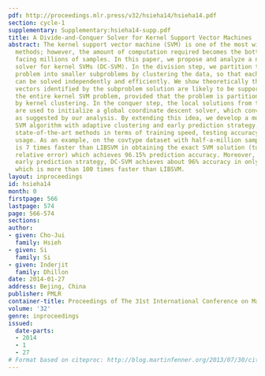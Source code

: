 ```yaml
---
pdf: http://proceedings.mlr.press/v32/hsieha14/hsieha14.pdf
section: cycle-1
supplementary: Supplementary:hsieha14-supp.pdf
title: A Divide-and-Conquer Solver for Kernel Support Vector Machines
abstract: The kernel support vector machine (SVM) is one of the most widely used classification
  methods; however, the amount of computation required becomes the bottleneck when
  facing millions of samples. In this paper, we propose and analyze a novel divide-and-conquer
  solver for kernel SVMs (DC-SVM). In the division step, we partition the kernel SVM
  problem into smaller subproblems by clustering the data, so that each subproblem
  can be solved independently and efficiently. We show theoretically that the support
  vectors identified by the subproblem solution are likely to be support vectors of
  the entire kernel SVM problem, provided that the problem is partitioned appropriately
  by kernel clustering. In the conquer step, the local solutions from the subproblems
  are used to initialize a global coordinate descent solver, which converges quickly
  as suggested by our analysis. By extending this idea, we develop a multilevel Divide-and-Conquer
  SVM algorithm with adaptive clustering and early prediction strategy, which outperforms
  state-of-the-art methods in terms of training speed, testing accuracy, and memory
  usage. As an example, on the covtype dataset with half-a-million samples, DC-SVM
  is 7 times faster than LIBSVM in obtaining the exact SVM solution (to within 10^-6
  relative error) which achieves 96.15% prediction accuracy. Moreover, with our proposed
  early prediction strategy, DC-SVM achieves about 96% accuracy in only 12 minutes,
  which is more than 100 times faster than LIBSVM.
layout: inproceedings
id: hsieha14
month: 0
firstpage: 566
lastpage: 574
page: 566-574
sections: 
author:
- given: Cho-Jui
  family: Hsieh
- given: Si
  family: Si
- given: Inderjit
  family: Dhillon
date: 2014-01-27
address: Bejing, China
publisher: PMLR
container-title: Proceedings of The 31st International Conference on Machine Learning
volume: '32'
genre: inproceedings
issued:
  date-parts:
  - 2014
  - 1
  - 27
# Format based on citeproc: http://blog.martinfenner.org/2013/07/30/citeproc-yaml-for-bibliographies/
---
```

